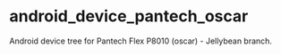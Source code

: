 android_device_pantech_oscar
===================================
Android device tree for Pantech Flex P8010 (oscar) - Jellybean branch.

